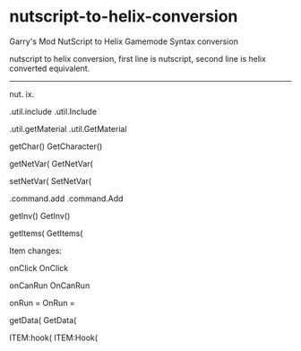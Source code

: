 # nutscript-to-helix-conversion
Garry's Mod NutScript to Helix Gamemode Syntax conversion

nutscript to helix conversion, first line is nutscript, second line is helix converted equivalent.
***************************************************************************************************************************************************
nut.
ix.

.util.include
.util.Include

.util.getMaterial
.util.GetMaterial

getChar()
GetCharacter()

getNetVar(
GetNetVar(

setNetVar(
SetNetVar(

.command.add
.command.Add

getInv()
GetInv()

getItems(
GetItems(


Item changes:

onClick
OnClick

onCanRun
OnCanRun

onRun =
OnRun =

getData(
GetData(

ITEM:hook(
ITEM:Hook(
